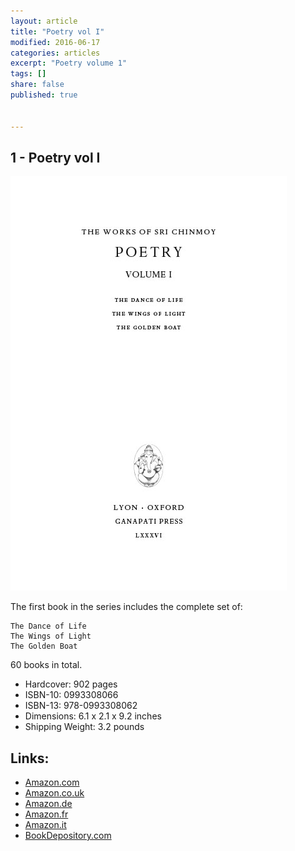 ```yaml
---
layout: article
title: "Poetry vol I"
modified: 2016-06-17
categories: articles
excerpt: "Poetry volume 1"
tags: []
share: false
published: true


---
```


## 1 - Poetry vol I

![Poetry I cover](/images/poetry-1-cover.jpg "poetry 1 cover")



The first book in the series includes the complete set of:

    The Dance of Life
    The Wings of Light
    The Golden Boat

60 books in total.

- Hardcover: 902 pages
- ISBN-10: 0993308066
- ISBN-13: 978-0993308062
- Dimensions: 6.1 x 2.1 x 9.2 inches
- Shipping Weight: 3.2 pounds
 

## Links:

- [Amazon.com](https://www.amazon.com/dp/0993308066/)
- [Amazon.co.uk](https://www.amazon.co.uk/dp/0993308066/)
- [Amazon.de](https://www.amazon.de/dp/0993308066/)
- [Amazon.fr](https://www.amazon.fr/dp/0993308066/)
- [Amazon.it](https://www.amazon.it/dp/0993308066/)
- [BookDepository.com](http://www.bookdepository.com/Poetry-Vol-I-Sri-Chinmoy/9780993308062)

